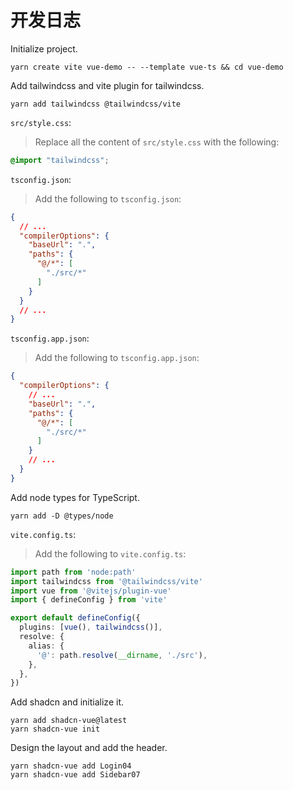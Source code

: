 # 开发日志

Initialize project.

```shell
yarn create vite vue-demo -- --template vue-ts && cd vue-demo
```

Add tailwindcss and vite plugin for tailwindcss.

```shell
yarn add tailwindcss @tailwindcss/vite
```

`src/style.css`:

> Replace all the content of `src/style.css` with the following:

```css
@import "tailwindcss";
```

`tsconfig.json`:
> Add the following to `tsconfig.json`:

```json
{
  // ...
  "compilerOptions": {
    "baseUrl": ".",
    "paths": {
      "@/*": [
        "./src/*"
      ]
    }
  }
  // ...
}
```

`tsconfig.app.json`:
> Add the following to `tsconfig.app.json`:

```json
{
  "compilerOptions": {
    // ...
    "baseUrl": ".",
    "paths": {
      "@/*": [
        "./src/*"
      ]
    }
    // ...
  }
}
```

Add node types for TypeScript.

```shell
yarn add -D @types/node
```

`vite.config.ts`:

> Add the following to `vite.config.ts`:

```ts
import path from 'node:path'
import tailwindcss from '@tailwindcss/vite'
import vue from '@vitejs/plugin-vue'
import { defineConfig } from 'vite'

export default defineConfig({
  plugins: [vue(), tailwindcss()],
  resolve: {
    alias: {
      '@': path.resolve(__dirname, './src'),
    },
  },
})
```

Add shadcn and initialize it.

```shell
yarn add shadcn-vue@latest
yarn shadcn-vue init
```

Design the layout and add the header.

```shell
yarn shadcn-vue add Login04
yarn shadcn-vue add Sidebar07
```

